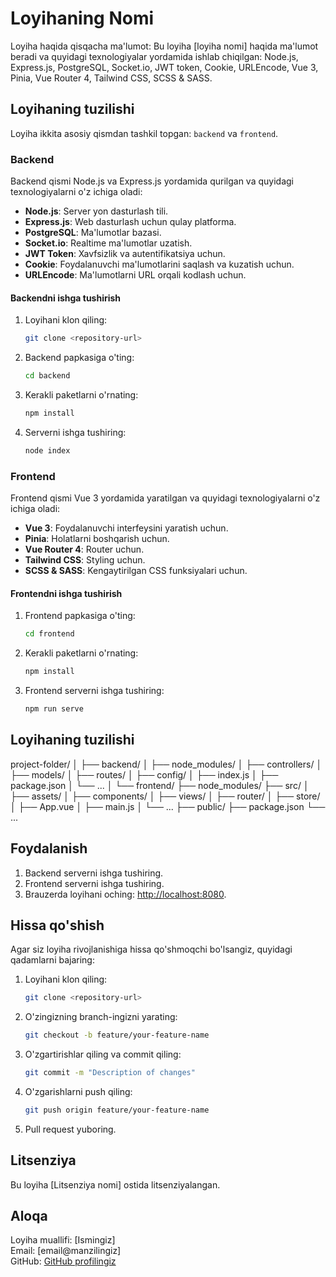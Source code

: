 # Loyihaning Nomi

Loyiha haqida qisqacha ma'lumot: 
Bu loyiha [loyiha nomi] haqida ma'lumot beradi va quyidagi texnologiyalar yordamida ishlab chiqilgan: Node.js, Express.js, PostgreSQL, Socket.io, JWT token, Cookie, URLEncode, Vue 3, Pinia, Vue Router 4, Tailwind CSS, SCSS & SASS.

## Loyihaning tuzilishi

Loyiha ikkita asosiy qismdan tashkil topgan: `backend` va `frontend`.

### Backend

Backend qismi Node.js va Express.js yordamida qurilgan va quyidagi texnologiyalarni o'z ichiga oladi:

- **Node.js**: Server yon dasturlash tili.
- **Express.js**: Web dasturlash uchun qulay platforma.
- **PostgreSQL**: Ma'lumotlar bazasi.
- **Socket.io**: Realtime ma'lumotlar uzatish.
- **JWT Token**: Xavfsizlik va autentifikatsiya uchun.
- **Cookie**: Foydalanuvchi ma'lumotlarini saqlash va kuzatish uchun.
- **URLEncode**: Ma'lumotlarni URL orqali kodlash uchun.

#### Backendni ishga tushirish

1. Loyihani klon qiling:
    ```bash
    git clone <repository-url>
    ```

2. Backend papkasiga o'ting:
    ```bash
    cd backend
    ```

3. Kerakli paketlarni o'rnating:
    ```bash
    npm install
    ```

4. Serverni ishga tushiring:
    ```bash
    node index
    ```

### Frontend

Frontend qismi Vue 3 yordamida yaratilgan va quyidagi texnologiyalarni o'z ichiga oladi:

- **Vue 3**: Foydalanuvchi interfeysini yaratish uchun.
- **Pinia**: Holatlarni boshqarish uchun.
- **Vue Router 4**: Router uchun.
- **Tailwind CSS**: Styling uchun.
- **SCSS & SASS**: Kengaytirilgan CSS funksiyalari uchun.

#### Frontendni ishga tushirish

1. Frontend papkasiga o'ting:
    ```bash
    cd frontend
    ```

2. Kerakli paketlarni o'rnating:
    ```bash
    npm install
    ```

3. Frontend serverni ishga tushiring:
    ```bash
    npm run serve
    ```

## Loyihaning tuzilishi

project-folder/
│
├── backend/
│   ├── node_modules/
│   ├── controllers/
│   ├── models/
│   ├── routes/
│   ├── config/
│   ├── index.js
│   ├── package.json
│   └── ...
│
└── frontend/
    ├── node_modules/
    ├── src/
    │   ├── assets/
    │   ├── components/
    │   ├── views/
    │   ├── router/
    │   ├── store/
    │   ├── App.vue
    │   ├── main.js
    │   └── ...
    ├── public/
    ├── package.json
    └── ...

## Foydalanish

1. Backend serverni ishga tushiring.
2. Frontend serverni ishga tushiring.
3. Brauzerda loyihani oching: [http://localhost:8080](http://localhost:8080).

## Hissa qo'shish

Agar siz loyiha rivojlanishiga hissa qo'shmoqchi bo'lsangiz, quyidagi qadamlarni bajaring:

1. Loyihani klon qiling:
    ```bash
    git clone <repository-url>
    ```
2. O'zingizning branch-ingizni yarating:
    ```bash
    git checkout -b feature/your-feature-name
    ```
3. O'zgartirishlar qiling va commit qiling:
    ```bash
    git commit -m "Description of changes"
    ```
4. O'zgarishlarni push qiling:
    ```bash
    git push origin feature/your-feature-name
    ```
5. Pull request yuboring.

## Litsenziya

Bu loyiha [Litsenziya nomi] ostida litsenziyalangan.

## Aloqa

Loyiha muallifi: [Ismingiz]  
Email: [email@manzilingiz]  
GitHub: [GitHub profilingiz](https://github.com/username)

